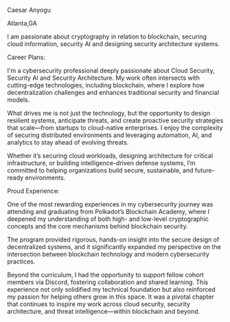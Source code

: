 Caesar Anyogu

Atlanta,GA

I am passionate about cryptography in relation to blockchain, securing cloud information, security AI and designing security architecture systems.

Career Plans:

I'm a cybersecurity professional deeply passionate about Cloud Security, Security AI and Security Architecture. My work often intersects with cutting-edge technologies, including blockchain, where I explore how decentralization challenges and enhances traditional security and financial models.

What drives me is not just the technology, but the opportunity to design resilient systems, anticipate threats, and create proactive security strategies that scale—from startups to cloud-native enterprises. I enjoy the complexity of securing distributed environments and leveraging automation, AI, and analytics to stay ahead of evolving threats.

Whether it’s securing cloud workloads, designing architecture for critical infrastructure, or building intelligence-driven defense systems, I’m committed to helping organizations build secure, sustainable, and future-ready environments.

Proud Experience:

One of the most rewarding experiences in my cybersecurity journey was attending and graduating from Polkadot’s Blockchain Academy, where I deepened my understanding of both high- and low-level cryptographic concepts and the core mechanisms behind blockchain security.

The program provided rigorous, hands-on insight into the secure design of decentralized systems, and it significantly expanded my perspective on the intersection between blockchain technology and modern cybersecurity practices.

Beyond the curriculum, I had the opportunity to support fellow cohort members via Discord, fostering collaboration and shared learning. This experience not only solidified my technical foundation but also reinforced my passion for helping others grow in this space. It was a pivotal chapter that continues to inspire my work across cloud security, security architecture, and threat intelligence—within blockchain and beyond.

